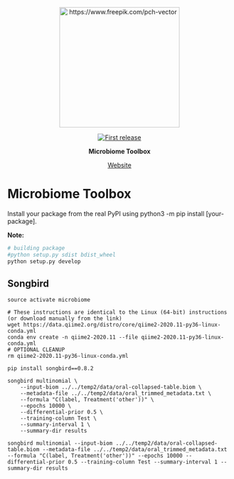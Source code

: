 <div align="center">
  <p>
  <img src="https://image.freepik.com/free-vector/pathogen-microorganisms-set_74855-5909.jpg" alt="https://www.freepik.com/pch-vector" width="270" />
  </p>
  <p>
    <a href="">
      <img alt="First release" src="https://img.shields.io/badge/release-v1.0-brightgreen.svg" />
    </a>
  </p>

  <p>
    <strong>Microbiome Toolbox</strong>
  </p>
  
  <p>
    <a href="https://microbiome-toolbox.herokuapp.com">
      Website
    </a>
  </p>
</div>


# Microbiome Toolbox



Install your package from the real PyPI using python3 -m pip install [your-package].

**Note:**
```bash
# building package
#python setup.py sdist bdist_wheel
python setup.py develop
```

## Songbird

```
source activate microbiome

# These instructions are identical to the Linux (64-bit) instructions (or download manually from the link)
wget https://data.qiime2.org/distro/core/qiime2-2020.11-py36-linux-conda.yml
conda env create -n qiime2-2020.11 --file qiime2-2020.11-py36-linux-conda.yml
# OPTIONAL CLEANUP
rm qiime2-2020.11-py36-linux-conda.yml

pip install songbird==0.8.2

songbird multinomial \
	--input-biom ../../temp2/data/oral-collapsed-table.biom \
	--metadata-file ../../temp2/data/oral_trimmed_metadata.txt \
	--formula "C(label, Treatment('other'))" \
	--epochs 10000 \
	--differential-prior 0.5 \
	--training-column Test \
	--summary-interval 1 \
	--summary-dir results
```

```
songbird multinomial --input-biom ../../temp2/data/oral-collapsed-table.biom --metadata-file ../../temp2/data/oral_trimmed_metadata.txt --formula "C(label, Treatment('other'))" --epochs 10000 --differential-prior 0.5 --training-column Test --summary-interval 1 --summary-dir results
```
